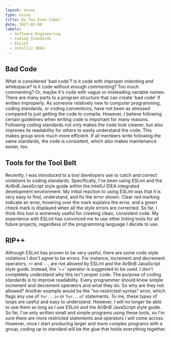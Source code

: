 ```yaml
---
layout: essay
type: essay
title: Do You Even Code?
date: 2017-02-08
labels:
  - Software Engineering
  - Coding Standards
  - ESLint
  - IntelliJ IDEA
---
```


## Bad Code

What is considered 'bad code'? Is it code with improper indenting and whitespace? Is it code without enough commenting? Too much commenting? Or, maybe it's code with vague or misleading variable names. There are many parts to a program structure that can create 'bad code' if written improperly. As someone relatively new to computer programming, coding standards, or coding conventions, have not been as stressed compared to just getting the code to compile. However, I believe following certain guidelines when writing code is important for many reasons. Following coding standards not only makes the code look cleaner, but also improves its readability for others to easily understand the code. This makes group work much more efficient. If all members write following the same standards, the code is consistent, which also makes maintenance easier, too.

## Tools for the Tool Belt

Recently, I was introduced to a tool developers use to catch and correct violations to coding standards. Specifically, I've been using ESLint and the AirBnB JavaScript style guide within the IntelliJ IDEA integrated development environment. My initial reaction to using ESLint was that it is very easy to find, understand, and fix the error shown. Clear red marking indicate an error, hovering over the mark explains the error, and a green check mark is displayed when all the style errors are corrected. So far, I think this tool is extremely useful for creating clean, consistent code. My experience with ESLint has convinced me to use other linting tools for all future projects, regardless of the programming language I decide to use.

## RIP++

Although ESLint has proven to be very useful, there are some code style violations I don't agree to be errors. For instance, increment and decrement operators, `++` and `--`, are not allowed by ESLint and the AirBnB JavaScript style guide. Instead, the '+=' operator is suggested to be used. I don't completely understand why this isn't proper code. The purpose of coding standards is to improve readability. Every programmer should know simple increment and decrement operators and what they do. So why are they not allowed? Another example would be the "no-restricted-syntax" error, which flags any use of `for...in` or `for...of` statements. To me, these types of loops are useful and easy to understand. However, I will no longer be able to use them as long as I use ESLint and the AirBnB JavaScript style guide. So far, I've only written small and simple programs using these tools, so I'm sure there are more restricted statements and operators I will come across. However, once I start producing larger and more complex programs with a group, coding up to standard will be the glue that holds everything together.

